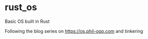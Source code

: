 # rust_os
Basic OS built in Rust

Following the blog series on https://os.phil-opp.com and tinkering
